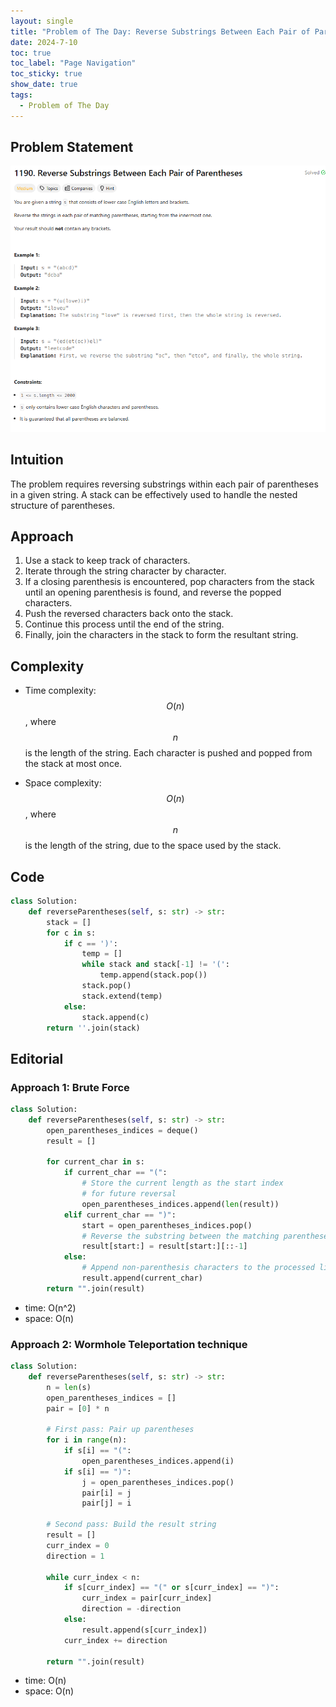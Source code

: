 ```yaml
---
layout: single
title: "Problem of The Day: Reverse Substrings Between Each Pair of Parentheses"
date: 2024-7-10
toc: true
toc_label: "Page Navigation"
toc_sticky: true
show_date: true
tags:
  - Problem of The Day
---
```


## Problem Statement

![1190](/assets/images/2024-07-10_19-16-34-problem-1190.png)

## Intuition

The problem requires reversing substrings within each pair of parentheses in a given string. A stack can be effectively used to handle the nested structure of parentheses.

## Approach

1. Use a stack to keep track of characters.
2. Iterate through the string character by character.
3. If a closing parenthesis is encountered, pop characters from the stack until an opening parenthesis is found, and reverse the popped characters.
4. Push the reversed characters back onto the stack.
5. Continue this process until the end of the string.
6. Finally, join the characters in the stack to form the resultant string.

## Complexity

- Time complexity:
  $$O(n)$$, where $$n$$ is the length of the string. Each character is pushed and popped from the stack at most once.

- Space complexity:
  $$O(n)$$, where $$n$$ is the length of the string, due to the space used by the stack.

## Code

```python
class Solution:
    def reverseParentheses(self, s: str) -> str:
        stack = []
        for c in s:
            if c == ')':
                temp = []
                while stack and stack[-1] != '(':
                    temp.append(stack.pop())
                stack.pop()
                stack.extend(temp)
            else:
                stack.append(c)
        return ''.join(stack)
```

## Editorial

### Approach 1: Brute Force

```python
class Solution:
    def reverseParentheses(self, s: str) -> str:
        open_parentheses_indices = deque()
        result = []

        for current_char in s:
            if current_char == "(":
                # Store the current length as the start index
                # for future reversal
                open_parentheses_indices.append(len(result))
            elif current_char == ")":
                start = open_parentheses_indices.pop()
                # Reverse the substring between the matching parentheses
                result[start:] = result[start:][::-1]
            else:
                # Append non-parenthesis characters to the processed list
                result.append(current_char)
        return "".join(result)
```

- time: O(n^2)
- space: O(n)

### Approach 2: Wormhole Teleportation technique

```python
class Solution:
    def reverseParentheses(self, s: str) -> str:
        n = len(s)
        open_parentheses_indices = []
        pair = [0] * n

        # First pass: Pair up parentheses
        for i in range(n):
            if s[i] == "(":
                open_parentheses_indices.append(i)
            if s[i] == ")":
                j = open_parentheses_indices.pop()
                pair[i] = j
                pair[j] = i

        # Second pass: Build the result string
        result = []
        curr_index = 0
        direction = 1

        while curr_index < n:
            if s[curr_index] == "(" or s[curr_index] == ")":
                curr_index = pair[curr_index]
                direction = -direction
            else:
                result.append(s[curr_index])
            curr_index += direction

        return "".join(result)
```

- time: O(n)
- space: O(n)
